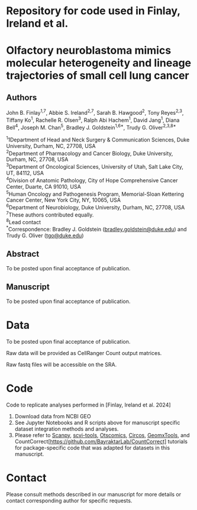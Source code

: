 Repository for code used in Finlay, Ireland et al.
==========================================================

# Olfactory neuroblastoma mimics molecular heterogeneity and lineage trajectories of small cell lung cancer

## Authors
John B. Finlay<sup>1,7</sup>, Abbie S. Ireland<sup>2,7</sup>, Sarah B. Hawgood<sup>2</sup>, Tony Reyes<sup>2,3</sup>, Tiffany Ko<sup>1</sup>, Rachelle R. Olsen<sup>3</sup>, Ralph Abi Hachem<sup>1</sup>, David Jang<sup>1</sup>, 
Diana Bell<sup>4</sup>, Joseph M. Chan<sup>5</sup>, Bradley J. Goldstein<sup>1,6*</sup>, Trudy G. Oliver<sup>2,3,8*</sup>

<sup>1</sup>1Department of Head and Neck Surgery & Communication Sciences, Duke University, Durham, NC, 27708, USA\
<sup>2</sup>Department of Pharmacology and Cancer Biology, Duke University, Durham, NC, 27708, USA\
<sup>3</sup>Department of Oncological Sciences, University of Utah, Salt Lake City, UT, 84112, USA\
<sup>4</sup>Division of Anatomic Pathology, City of Hope Comprehensive Cancer Center, Duarte, CA 91010, USA\
<sup>5</sup>Human Oncology and Pathogenesis Program, Memorial-Sloan Kettering Cancer Center, New York City, NY, 10065, USA\
<sup>6</sup>Department of Neurobiology, Duke University, Durham, NC, 27708, USA\
<sup>7</sup>These authors contributed equally.\
<sup>8</sup>Lead contact\
<sup>*</sup>Correspondence: Bradley J. Goldstein (bradley.goldstein@duke.edu) and Trudy G. Oliver (tgo@duke.edu)

## Abstract
To be posted upon final acceptance of publication.


## Manuscript
To be posted upon final acceptance of publication.

# Data
To be posted upon final acceptance of publication.

Raw data will be provided as CellRanger Count output matrices. 

Raw fastq files will be accessible on the SRA.
  
# Code
Code to replicate analyses performed in [Finlay, Ireland et al. 2024]

1. Download data from NCBI GEO
2. See Jupyter Notebooks and R scripts above for manuscript specific dataset integration methods and analyses.
3. Please refer to [Scanpy](https://scanpy.readthedocs.io/en/stable/), [scvi-tools](https://docs.scvi-tools.org/en/stable/tutorials/index.html), [Otscomics](https://github.com/cantinilab/OT-scOmics), [Circos](https://github.com/saeyslab/nichenetr/blob/master/vignettes/seurat_wrapper_circos.md), [GeomxTools](https://bioconductor.org/packages/devel/workflows/vignettes/GeoMxWorkflows/inst/doc/GeomxTools_RNA-NGS_Analysis.html), and CountCorrect[https://github.com/BayraktarLab/CountCorrect] tutorials for package-specific code that was adapted for datasets in this manuscript. 

# Contact
Please consult methods described in our manuscript for more details or contact corresponding author for specific requests.




